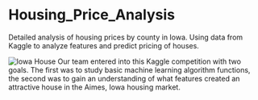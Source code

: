 # Housing_Price_Analysis
Detailed analysis of housing prices by county in Iowa. Using data from Kaggle to analyze features and predict pricing of houses.

![Iowa House](https://www.google.com/url?sa=i&rct=j&q=&esrc=s&source=images&cd=&cad=rja&uact=8&ved=2ahUKEwj0xsui0Z7hAhUJMt8KHXyyDrwQjRx6BAgBEAU&url=https%3A%2F%2Fbookit.com%2Fus%2Fiowa%2Fames%2Fhotels%2F4080995%2Fiowa-house%2F&psig=AOvVaw10XuOVUUdPANJBThiXS7R-&ust=1553649312867963)
Our team entered into this Kaggle competition with two goals. The first was to study basic machine learning algorithm functions, the second was to gain an understanding of what features created an attractive house in the Aimes, Iowa housing market.


